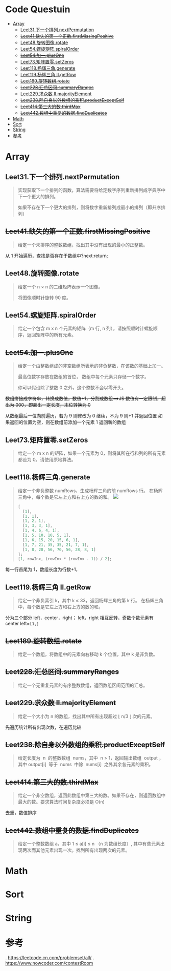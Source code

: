 <h1>Code Questuin</h1>

- [Array](#Array)
  - [Leet31.下一个排列.nextPermutation](#Leet31%E4%B8%8B%E4%B8%80%E4%B8%AA%E6%8E%92%E5%88%97nextPermutation)
  - [~~Leet41.缺失的第一个正数.firstMissingPositive~~](#Leet41%E7%BC%BA%E5%A4%B1%E7%9A%84%E7%AC%AC%E4%B8%80%E4%B8%AA%E6%AD%A3%E6%95%B0firstMissingPositive)
  - [Leet48.旋转图像.rotate](#Leet48%E6%97%8B%E8%BD%AC%E5%9B%BE%E5%83%8Frotate)
  - [Leet54.螺旋矩阵.spiralOrder](#Leet54%E8%9E%BA%E6%97%8B%E7%9F%A9%E9%98%B5spiralOrder)
  - [~~Leet54.加一.plusOne~~](#Leet54%E5%8A%A0%E4%B8%80plusOne)
  - [Leet73.矩阵置零.setZeros](#Leet73%E7%9F%A9%E9%98%B5%E7%BD%AE%E9%9B%B6setZeros)
  - [Leet118.杨辉三角.generate](#Leet118%E6%9D%A8%E8%BE%89%E4%B8%89%E8%A7%92generate)
  - [Leet119.杨辉三角 II.getRow](#Leet119%E6%9D%A8%E8%BE%89%E4%B8%89%E8%A7%92-IIgetRow)
  - [~~Leet189.旋转数组.rotate~~](#Leet189%E6%97%8B%E8%BD%AC%E6%95%B0%E7%BB%84rotate)
  - [~~Leet228.汇总区间.summaryRanges~~](#Leet228%E6%B1%87%E6%80%BB%E5%8C%BA%E9%97%B4summaryRanges)
  - [~~Leet229.求众数 II.majorityElement~~](#Leet229%E6%B1%82%E4%BC%97%E6%95%B0-IImajorityElement)
  - [~~Leet238.除自身以外数组的乘积.productExceptSelf~~](#Leet238%E9%99%A4%E8%87%AA%E8%BA%AB%E4%BB%A5%E5%A4%96%E6%95%B0%E7%BB%84%E7%9A%84%E4%B9%98%E7%A7%AFproductExceptSelf)
  - [~~Leet414.第三大的数.thirdMax~~](#Leet414%E7%AC%AC%E4%B8%89%E5%A4%A7%E7%9A%84%E6%95%B0thirdMax)
  - [~~Leet442.数组中重复的数据.findDuplicates~~](#Leet442%E6%95%B0%E7%BB%84%E4%B8%AD%E9%87%8D%E5%A4%8D%E7%9A%84%E6%95%B0%E6%8D%AEfindDuplicates)
- [Math](#Math)
- [Sort](#Sort)
- [String](#String)
- [参考](#%E5%8F%82%E8%80%83)

# Array

## Leet31.下一个排列.nextPermutation

> 实现获取下一个排列的函数，算法需要将给定数字序列重新排列成字典序中下一个更大的排列。
>
> 如果不存在下一个更大的排列，则将数字重新排列成最小的排列（即升序排列）

## ~~Leet41.缺失的第一个正数.firstMissingPositive~~

> 给定一个未排序的整数数组，找出其中没有出现的最小的正整数。

从 1 开始遍历，查找是否存在于数组中?next:return;

## Leet48.旋转图像.rotate

> 给定一个 n × n 的二维矩阵表示一个图像。
>
> 将图像顺时针旋转 90 度。

## Leet54.螺旋矩阵.spiralOrder

> 给定一个包含 m x n 个元素的矩阵（m 行, n 列），请按照顺时针螺旋顺序，返回矩阵中的所有元素。

## ~~Leet54.加一.plusOne~~

> 给定一个由整数组成的非空数组所表示的非负整数，在该数的基础上加一。
>
> 最高位数字存放在数组的首位， 数组中每个元素只存储一个数字。
>
> 你可以假设除了整数 0 之外，这个整数不会以零开头。

~~数组拼接成字符串，转换成数值，数值+1，分割成数组==>JS 数值有一定限制，超出为 000，即超出一定长度，末位转换为 0~~

从数组最后一位向前遍历，若为 9 则修改为 0 继续，不为 9 则+1 并返回位置
如果返回的位置为空，则在数组前添加一个元素 1
返回新的数组

## Leet73.矩阵置零.setZeros

> 给定一个 m x n 的矩阵，如果一个元素为 0，则将其所在行和列的所有元素都设为 0。请使用原地算法。

## Leet118.杨辉三角.generate

> 给定一个非负整数 numRows，生成杨辉三角的前 numRows 行。
> 在杨辉三角中，每个数是它左上方和右上方的数的和。
> ![](https://upload.wikimedia.org/wikipedia/commons/0/0d/PascalTriangleAnimated2.gif)
>
> ```js
> [
>   [1],
>   [1, 1],
>   [1, 2, 1],
>   [1, 3, 3, 1],
>   [1, 4, 6, 4, 1],
>   [1, 5, 10, 10, 5, 1],
>   [1, 6, 15, 20, 15, 6, 1],
>   [1, 7, 21, 35, 35, 21, 7, 1],
>   [1, 8, 28, 56, 70, 56, 28, 8, 1]
> ];
> [1, rowInx, (rowInx * (rowInx . 1)) / 2];
> ```

每一行首尾为 1，数组长度为行数+1，

## Leet119.杨辉三角 II.getRow

> 给定一个非负索引 k，其中 k ≤ 33，返回杨辉三角的第 k 行。
> 在杨辉三角中，每个数是它左上方和右上方的数的和。

分为三个部分 left，center，right；
left，right 相互反转，奇数个数元素有 center
left=`[1,]`

## ~~Leet189.旋转数组.rotate~~

> 给定一个数组，将数组中的元素向右移动 k 个位置，其中 k 是非负数。

## ~~Leet228.汇总区间.summaryRanges~~

> 给定一个无重复元素的有序整数数组，返回数组区间范围的汇总。

## ~~Leet229.求众数 II.majorityElement~~

> 给定一个大小为 n 的数组，找出其中所有出现超过 ⌊ n/3 ⌋ 次的元素。

先遍历统计所有出现次数，在遍历比较

## ~~Leet238.除自身以外数组的乘积.productExceptSelf~~

> 给定长度为  n  的整数数组  nums，其中  n > 1，返回输出数组  output ，其中 output[i]  等于  nums  中除  nums[i]  之外其余各元素的乘积。

## ~~Leet414.第三大的数.thirdMax~~

> 给定一个非空数组，返回此数组中第三大的数。如果不存在，则返回数组中最大的数。要求算法时间复杂度必须是 O(n)

去重，数值排序

## ~~Leet442.数组中重复的数据.findDuplicates~~

> 给定一个整数数组 a，其中 1 ≤ a[i] ≤ n （n 为数组长度）, 其中有些元素出现两次而其他元素出现一次。找到所有出现两次的元素。

# Math

# Sort

# String

# 参考

. https://leetcode.cn.com/problemset/all/
. https://www.nowcoder.com/contestRoom
